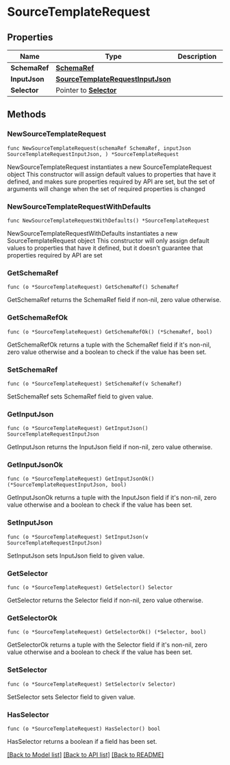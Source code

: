 # SourceTemplateRequest

## Properties

Name | Type | Description | Notes
------------ | ------------- | ------------- | -------------
**SchemaRef** | [**SchemaRef**](SchemaRef.md) |  | 
**InputJson** | [**SourceTemplateRequestInputJson**](SourceTemplateRequestInputJson.md) |  | 
**Selector** | Pointer to [**Selector**](Selector.md) |  | [optional] 

## Methods

### NewSourceTemplateRequest

`func NewSourceTemplateRequest(schemaRef SchemaRef, inputJson SourceTemplateRequestInputJson, ) *SourceTemplateRequest`

NewSourceTemplateRequest instantiates a new SourceTemplateRequest object
This constructor will assign default values to properties that have it defined,
and makes sure properties required by API are set, but the set of arguments
will change when the set of required properties is changed

### NewSourceTemplateRequestWithDefaults

`func NewSourceTemplateRequestWithDefaults() *SourceTemplateRequest`

NewSourceTemplateRequestWithDefaults instantiates a new SourceTemplateRequest object
This constructor will only assign default values to properties that have it defined,
but it doesn't guarantee that properties required by API are set

### GetSchemaRef

`func (o *SourceTemplateRequest) GetSchemaRef() SchemaRef`

GetSchemaRef returns the SchemaRef field if non-nil, zero value otherwise.

### GetSchemaRefOk

`func (o *SourceTemplateRequest) GetSchemaRefOk() (*SchemaRef, bool)`

GetSchemaRefOk returns a tuple with the SchemaRef field if it's non-nil, zero value otherwise
and a boolean to check if the value has been set.

### SetSchemaRef

`func (o *SourceTemplateRequest) SetSchemaRef(v SchemaRef)`

SetSchemaRef sets SchemaRef field to given value.


### GetInputJson

`func (o *SourceTemplateRequest) GetInputJson() SourceTemplateRequestInputJson`

GetInputJson returns the InputJson field if non-nil, zero value otherwise.

### GetInputJsonOk

`func (o *SourceTemplateRequest) GetInputJsonOk() (*SourceTemplateRequestInputJson, bool)`

GetInputJsonOk returns a tuple with the InputJson field if it's non-nil, zero value otherwise
and a boolean to check if the value has been set.

### SetInputJson

`func (o *SourceTemplateRequest) SetInputJson(v SourceTemplateRequestInputJson)`

SetInputJson sets InputJson field to given value.


### GetSelector

`func (o *SourceTemplateRequest) GetSelector() Selector`

GetSelector returns the Selector field if non-nil, zero value otherwise.

### GetSelectorOk

`func (o *SourceTemplateRequest) GetSelectorOk() (*Selector, bool)`

GetSelectorOk returns a tuple with the Selector field if it's non-nil, zero value otherwise
and a boolean to check if the value has been set.

### SetSelector

`func (o *SourceTemplateRequest) SetSelector(v Selector)`

SetSelector sets Selector field to given value.

### HasSelector

`func (o *SourceTemplateRequest) HasSelector() bool`

HasSelector returns a boolean if a field has been set.


[[Back to Model list]](../README.md#documentation-for-models) [[Back to API list]](../README.md#documentation-for-api-endpoints) [[Back to README]](../README.md)


